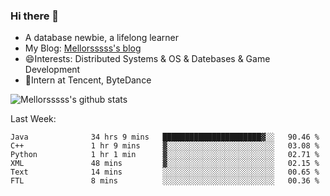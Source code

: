 ### Hi there 👋

- A database newbie, a lifelong learner
- My Blog: [Mellorsssss's blog](https://mellorsssss.com/)
- 😄Interests: Distributed Systems & OS & Datebases & Game Development
- 🤔Intern at Tencent, ByteDance


![Mellorsssss's github stats](https://github-readme-stats.vercel.app/api?username=Mellorsssss&show_icons=true&theme=radical&count_private=true)

<!-- ![Top Langs](https://github-readme-stats.vercel.app/api/top-langs/?username=anuraghazra&hide=javascript,html,typescript,css,glsl) -->

<!--
**Mellorsssss/Mellorsssss** is a ✨ _special_ ✨ repository because its `README.md` (this file) appears on your GitHub profile.

Here are some ideas to get you started:

- 🔭 I’m currently working on ...
- 🌱 I’m currently learning ...
- 👯 I’m looking to collaborate on ...
- 🤔 I’m looking for help with ...
- 💬 Ask me about ...
- 📫 How to reach me: ...
- 😄 Pronouns: ...
- ⚡ Fun fact: ...
-->

Last Week:
<!--START_SECTION:waka-->

```text
Java              34 hrs 9 mins   ██████████████████████▓░░   90.46 %
C++               1 hr 9 mins     ▓░░░░░░░░░░░░░░░░░░░░░░░░   03.08 %
Python            1 hr 1 min      ▓░░░░░░░░░░░░░░░░░░░░░░░░   02.71 %
XML               48 mins         ▓░░░░░░░░░░░░░░░░░░░░░░░░   02.15 %
Text              14 mins         ░░░░░░░░░░░░░░░░░░░░░░░░░   00.65 %
FTL               8 mins          ░░░░░░░░░░░░░░░░░░░░░░░░░   00.36 %
```

<!--END_SECTION:waka-->
